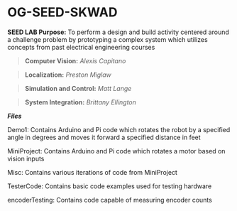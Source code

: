 # OG-SEED-SKWAD

**SEED LAB Purpose:** To perform a design and build activity centered around a challenge problem by prototyping a complex system which utilizes concepts from past electrical engineering courses

> **Computer Vision:** *Alexis Capitano*

> **Localization:** *Preston Miglaw*

> **Simulation and Control:** *Matt Lange*

> **System Integration:** *Brittany Ellington*

***Files***

Demo1: Contains Arduino and Pi code which rotates the robot by a specified angle in degrees and moves it forward a specified distance in feet

MiniProject: Contains Arduino and Pi code which rotates a motor based on vision inputs

Misc: Contains various iterations of code from MiniProject

TesterCode: Contains basic code examples used for testing hardware

encoderTesting: Contains code capable of measuring encoder counts 
